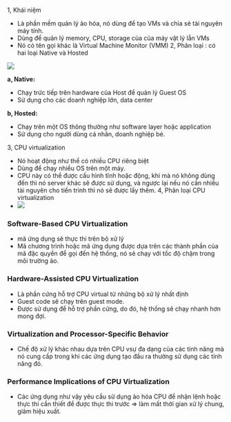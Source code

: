 1, Khái niệm
  - Là phần mềm quản lý ảo hóa, nó dùng để tạo VMs và chia sẻ tài nguyên máy tính.
  - Dùng để quản lý memory, CPU, storage của của máy vật lý lẫn VMs
  - Nó có tên gọi khác là Virtual Machine Monitor (VMM)
2, Phân loại : có hai loại Native và Hosted
<img src="https://thegioimaychu.vn/blog/wp-content/uploads/2018/10/400px-Hyperviseur.png">

**a, Native:**
  + Chạy trức tiếp trên hardware của Host để quản lý Guest OS
  + Sử dụng cho các doanh nghiệp lớn, data center

**b, Hosted:**
  + Chạy trên một OS thông thường như software layer hoặc application
  + Sử dụng cho người dùng cá nhân, doanh nghiệp bé.

3, CPU virtualization
  + Nó hoạt động như thể có nhiều CPU riêng biệt
  + Dùng để chạy nhiều OS trên một máy.
  + CPU này có thể được cấu hình tĩnh hoặc động, khi mà nó không dùng đến thì nó server khác sẽ được sử dụng, và ngược lại nếu nó cần nhiều tài nguyên cho tiến trình thì nó sẽ được lấy thêm.
4, Phân loại CPU virtualization
  + <img src="https://cdn.educba.com/academy/wp-content/uploads/2020/01/Types-of-CPU-Virtualization-1.jpg">
  ### Software-Based CPU Virtualization
  + mã ứng dụng sẽ thực thi trên bộ xử lý
  + Mã chương trình hoặc mã ứng dụng được dựa trên các thành phần của mã đặc quyền để gọi đến hệ thống, nó sẽ chạy với tốc độ chậm trong môi trường ảo.
  ### Hardware-Assisted CPU Virtualization
  + Là phần cứng hỗ trợ CPU virtual từ những bộ xử lý nhất định 
  + Guest code sẽ chạy trên guest mode.
  + Được sử dụng để hỗ trợ phần cứng, do đó, hệ thống sẽ chạy nhanh hơn mong đợi.
  ### Virtualization and Processor-Specific Behavior
  + Chế độ xử lý khác nhau dựa trên CPU vsự đa dạng của các tính năng mà nó cung cấp trong khi các ứng dụng tạo đầu ra thường sử dụng các tính năng đó.
  ### Performance Implications of CPU Virtualization
  + Các ứng dụng như vậy yêu cầu sử dụng ảo hóa CPU để nhận lệnh hoặc thực thi cần thiết để được thực thi trước => làm mất thời gian xử lý chung, giảm hiệu xuất.
  
  
